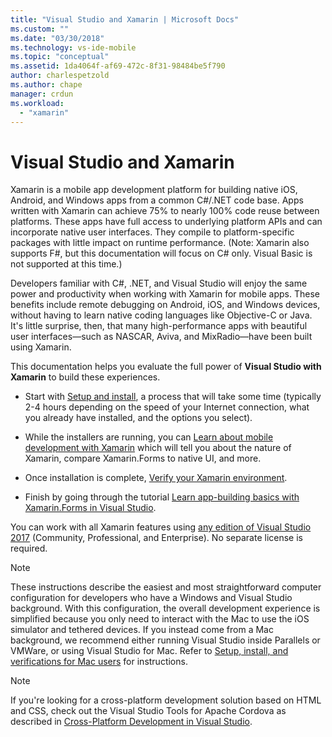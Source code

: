 ```yaml
---
title: "Visual Studio and Xamarin | Microsoft Docs"
ms.custom: ""
ms.date: "03/30/2018"
ms.technology: vs-ide-mobile
ms.topic: "conceptual"
ms.assetid: 1da4064f-af69-472c-8f31-98484be5f790
author: charlespetzold
ms.author: chape
manager: crdun
ms.workload: 
  - "xamarin"
---
```


# Visual Studio and Xamarin

Xamarin is a mobile app development platform for building native iOS, Android, and Windows apps from a common C#/.NET code base. Apps written with Xamarin can achieve 75% to nearly 100% code reuse between platforms. These apps have full access to underlying platform APIs and can incorporate native user interfaces. They compile to platform-specific packages with little impact on runtime performance. (Note: Xamarin also supports F#, but this documentation will focus on C# only. Visual Basic is not supported at this time.)  
  
Developers familiar with C#, .NET, and Visual Studio will enjoy the same power and productivity when working with Xamarin for mobile apps. These benefits include remote debugging on Android, iOS, and Windows devices, without having to learn native coding languages like Objective-C or Java. It's little surprise, then, that many high-performance apps with beautiful user interfaces—such as NASCAR, Aviva, and MixRadio—have been built using Xamarin.  
  
This documentation helps you evaluate the full power of **Visual Studio with Xamarin** to build these experiences.  
  
-   Start with [Setup and install](../cross-platform/setup-and-install.md), a process that will take some time (typically 2-4 hours depending on the speed of your Internet connection, what you already have installed, and the options you select).  
  
-   While the installers are running, you can [Learn about mobile development with Xamarin](learn-about-mobile-development-with-xamarin.md) which will tell you about the nature of Xamarin, compare Xamarin.Forms to native UI, and more.  
  
-   Once installation is complete, [Verify your Xamarin environment](../cross-platform/verify-your-xamarin-environment.md).  
  
-   Finish by going through the tutorial [Learn app-building basics with Xamarin.Forms in Visual Studio](/learn-app-building-basics-with-xamarin-forms-in-visual-studio.md).  
  
You can work with all Xamarin features using [any edition of Visual Studio 2017](https://www.visualstudio.com/vs) (Community, Professional, and Enterprise). No separate license is required.  
  
> [!NOTE]
>  These instructions describe the easiest and most straightforward computer configuration for developers who have a Windows and Visual Studio background. With this configuration, the overall development experience is simplified because you only need to interact with the Mac to use the iOS simulator and tethered devices. If you instead come from a Mac background, we recommend either running Visual Studio inside Parallels or VMWare, or using Visual Studio for Mac. Refer to [Setup, install, and verifications for Mac users](../cross-platform/setup-install-and-verifications-for-mac-users.md) for instructions.  
  
> [!NOTE]
>  If you're looking for a cross-platform development solution based on HTML and CSS, check out the Visual Studio Tools for Apache Cordova as described in [Cross-Platform Development in Visual Studio](../cross-platform/cross-platform-mobile-development-in-visual-studio.md#HTML).